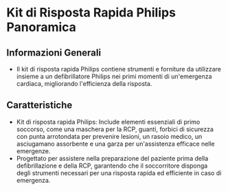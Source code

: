 # Kit di Risposta Rapida Philips Panoramica

## Informazioni Generali

- Il kit di risposta rapida Philips contiene strumenti e forniture da utilizzare insieme a un defibrillatore Philips nei primi momenti di un'emergenza cardiaca, migliorando l'efficienza della risposta.

## Caratteristiche

- Kit di risposta rapida Philips: Include elementi essenziali di primo soccorso, come una maschera per la RCP, guanti, forbici di sicurezza con punta arrotondata per prevenire lesioni, un rasoio medico, un asciugamano assorbente e una garza per un'assistenza efficace nelle emergenze.
- Progettato per assistere nella preparazione del paziente prima della defibrillazione e della RCP, garantendo che il soccorritore disponga degli strumenti necessari per una risposta rapida ed efficiente in caso di emergenza.
